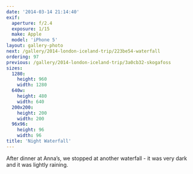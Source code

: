 ```yaml
---
date: '2014-03-14 21:14:40'
exif:
  aperture: f/2.4
  exposure: 1/15
  make: Apple
  model: 'iPhone 5'
layout: gallery-photo
next: /gallery/2014-london-iceland-trip/223be54-waterfall
ordering: 97
previous: /gallery/2014-london-iceland-trip/3a0cb32-skogafoss
sizes:
  1280:
    height: 960
    width: 1280
  640w:
    height: 480
    width: 640
  200x200:
    height: 200
    width: 200
  96x96:
    height: 96
    width: 96
title: 'Night Waterfall'
---
```


After dinner at Anna’s, we stopped at another waterfall - it was very dark and it was lightly raining.
